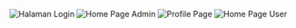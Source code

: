 ![Halaman Login](https://github.com/user-attachments/assets/7c430a89-0c4c-4f93-892b-02dbb28b6fb4)
![Home Page Admin](https://github.com/user-attachments/assets/7bb3d565-2ae6-4dda-ae19-6af8ce0e7017)
![Profile Page](https://github.com/user-attachments/assets/1e40eed1-b7d8-4110-8b96-bc9e13b454b2)
![Home Page User](https://github.com/user-attachments/assets/05ade45d-768b-4528-a0bb-44b6718b2fb9)

